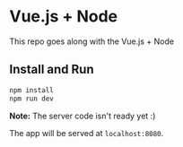# Vue.js + Node

This repo goes along with the Vue.js + Node

## Install and Run

```bash
npm install
npm run dev
```

**Note:** The server code isn't ready yet :)

The app will be served at `localhost:8080`.

